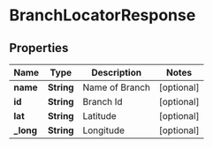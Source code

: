 
# BranchLocatorResponse

## Properties
Name | Type | Description | Notes
------------ | ------------- | ------------- | -------------
**name** | **String** | Name of Branch |  [optional]
**id** | **String** | Branch Id |  [optional]
**lat** | **String** | Latitude |  [optional]
**_long** | **String** | Longitude |  [optional]



